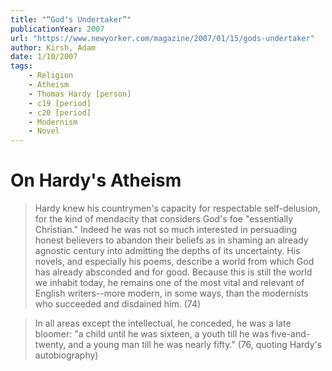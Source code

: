```yaml
---
title: "“God's Undertaker”"
publicationYear: 2007
url: "https://www.newyorker.com/magazine/2007/01/15/gods-undertaker"
author: Kirsh, Adam
date: 1/10/2007
tags:
    - Religion
    - Atheism
    - Thomas Hardy [person]
    - c19 [period]
    - c20 [period]
    - Modernism
    - Novel
---
```


# On Hardy's Atheism

> Hardy knew his countrymen's capacity for respectable self-delusion, for the kind of mendacity that considers God's foe "essentially Christian."  Indeed he was not so much interested in persuading honest believers to abandon their beliefs as in shaming an already agnostic century into admitting the depths of its uncertainty.  His novels, and especially his poems, describe a world from which God has already absconded and for good.  Because this is still the world we inhabit today, he remains one of the most vital and relevant of English writers--more modern, in some ways, than the modernists who succeeded and disdained him. (74)

> In all areas except the intellectual, he conceded, he was a late bloomer: "a child until he was sixteen, a youth till he was five-and-twenty, and a young man till he was nearly fifty."  (76, quoting Hardy's autobiography)
